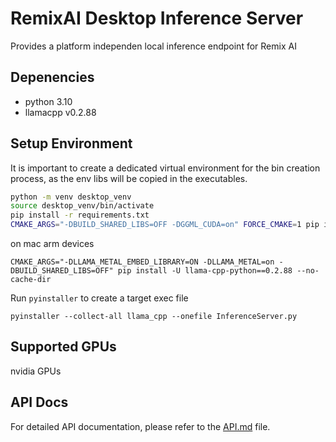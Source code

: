 # RemixAI Desktop Inference Server
Provides a platform independen local inference endpoint for Remix AI

## Depenencies
- python 3.10
- llamacpp v0.2.88

## Setup Environment
It is important to create a dedicated virtual environment for the bin creation process, as the env libs will be copied in the executables. 

```bash
python -m venv desktop_venv
source desktop_venv/bin/activate
pip install -r requirements.txt
CMAKE_ARGS="-DBUILD_SHARED_LIBS=OFF -DGGML_CUDA=on" FORCE_CMAKE=1 pip install llama-cpp-python==0.2.88 --force-reinstall --no-cache-dir
```

on mac arm devices
```
CMAKE_ARGS="-DLLAMA_METAL_EMBED_LIBRARY=ON -DLLAMA_METAL=on -DBUILD_SHARED_LIBS=OFF" pip install -U llama-cpp-python==0.2.88 --no-cache-dir

```

Run `pyinstaller` to create a target exec file
```
pyinstaller --collect-all llama_cpp --onefile InferenceServer.py
```

## Supported GPUs
nvidia GPUs

## API Docs
For detailed API documentation, please refer to the [API.md](API.md) file.